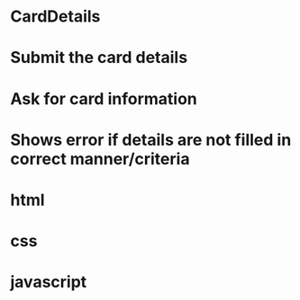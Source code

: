 # CardDetails
# Submit the card details
# Ask for card information
# Shows error if details are not filled in correct manner/criteria
# html
# css
# javascript
